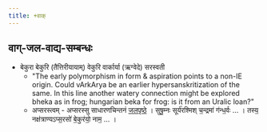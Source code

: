 ```yaml
---
title: +वाक्
---
```


## वाग्-जल-वाद्य-सम्बन्धः
- बेकुरा ‌बेकुरि (तैत्तिरीयायाम्) वेकुरि वार्कार्या (ऋग्वेदे) सरस्वती
  - "The early polymorphism in form & aspiration points to a non-IE origin. Could vArkArya be an earlier hypersanskritization of the same. In this line another watery connection might be explored bheka as in frog; hungarian beka for frog: is it from an Uralic loan?"
  - अप्सरस्त्वम् - अप्सरस्सु साधारणचिन्तनं [जलपृष्ठे](../jalam/) । सुषु॒म्नः सूर्य॑रश्मिश् च॒न्द्रमा॑ ग॑न्ध॒र्वः … । तस्य॒ नक्ष॑त्राण्यऽप्स॒रसो॑ बे॒कुर॑यो॒ नाम॒ … ।  